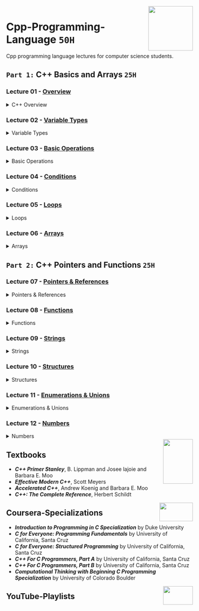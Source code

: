 <img align="right" width="120" height="120" src="https://github.com/cs-MohamedAyman/Computer-Science-Textbooks/blob/master/logos/cpp.jpg">

# Cpp-Programming-Language `50H`
Cpp programming language lectures for computer science students.

## `Part 1:` C++ Basics and Arrays `25H`

### Lecture 01 - [Overview](https://github.com/cs-MohamedAyman/Cpp-Programming-Language/tree/master/Lecture%2001%20-%20Overview)
<details>
<summary>C++ Overview</summary>
<br>
<ul>
  <li>History of C++</li>
  <li>Interpreter vs. Compiler</li>
  <li>C++ Identifiers & Reserved Words</li>
  <li>Lines and Indentation</li>
  <li>Multi-Line Statements</li>
  <li>Quotation & Comments</li>
</ul>
</details>

### Lecture 02 - [Variable Types](https://github.com/cs-MohamedAyman/Cpp-Programming-Language/tree/master/Lecture%2002%20-%20Variable-Types)
<details>
<summary>Variable Types</summary>
<br>
<ul>
  <li>C++ Variables</li>
  <li>C++ Integers</li>
  <li>C++ Floats</li>
  <li>C++ Strings</li>
  <li>C++ Arrays</li>
  <li>Data Type Conversion</li>
</ul>
</details>

### Lecture 03 - [Basic Operations](https://github.com/cs-MohamedAyman/Cpp-Programming-Language/tree/master/Lecture%2003%20-%20Basic-Operations)
<details>
<summary>Basic Operations</summary>
<br>
<ul>
  <li>Arithmetic Operators</li>
  <li>Comparison Operators</li>
  <li>Bitwise Operators</li>
  <li>Assignment Operators</li>
  <li>Logical Operators</li>
  <li>Operators Precedence</li>
</ul>
</details>

### Lecture 04 - [Conditions](https://github.com/cs-MohamedAyman/Cpp-Programming-Language/tree/master/Lecture%2004%20-%20Conditions)
<details>
<summary>Conditions</summary>
<br>
<ul>
  <li>Decision making Definition</li>
  <li>IF Statement</li>
  <li>IF and ELSE Statements</li>
  <li>IF, ELSE IF and ELSE Statements</li>
  <li>Nested IF Statements</li>
  <li>Single Statement Suites</li>
  <li>Switch Statement</li>
</ul>
</details>

### Lecture 05 - [Loops](https://github.com/cs-MohamedAyman/Cpp-Programming-Language/tree/master/Lecture%2005%20-%20Loops)
<details>
<summary>Loops</summary>
<br>
<ul>
  <li>Loop Definition</li>
  <li>While Loop Statements</li>
  <li>Do While Loop Statements</li>
  <li>For Loop Statements</li>
  <li>Nested Loops</li>
  <li>Loop Control Statements</li>
</ul>
</details>

### Lecture 06 - [Arrays](https://github.com/cs-MohamedAyman/Cpp-Programming-Language/tree/master/Lecture%2006%20-%20Arrays)
<details>
<summary>Arrays</summary>
<br>
<ul>
  <li>Introduction to Array</li>
  <li>Declaring & Initializing Arrays</li>
  <li>Accessing Array Elements</li>
  <li>Multi-dimensional Arrays</li>
  <li>Dynamic Arrays</li>
</ul>
</details>

## `Part 2:` C++ Pointers and Functions `25H`

### Lecture 07 - [Pointers & References](https://github.com/cs-MohamedAyman/Cpp-Programming-Language/tree/master/Lecture%2007%20-%20Pointers%20%26%20References)
<details>
<summary>Pointers & References</summary>
<br>
<ul>
  <li>Introduction to Pointers</li>
  <li>Incrementing & Decrementing Pointers</li>
  <li>Pointer Comparisons</li>
  <li>Array of Pointers</li>
  <li>Pointer to a pointer</li>
  <li>Reference Variables</li>
</ul>
</details>

### Lecture 08 - [Functions](https://github.com/cs-MohamedAyman/Cpp-Programming-Language/tree/master/Lecture%2008%20-%20Functions)
<details>
<summary>Functions</summary>
<br>
<ul>
  <li>Function Definition</li>
  <li>Calling a Function</li>
  <li>Return Statement</li>
  <li>Passing by Reference & Value</li>
  <li>Function Arguments</li>
  <li>Anonymous Function</li>
  <li>Function Prototype</li>
  <li>Global & Local Variables</li>
</ul>
</details>

### Lecture 09 - [Strings](https://github.com/cs-MohamedAyman/Cpp-Programming-Language/tree/master/Lecture%2009%20-%20Strings)
<details>
<summary>Strings</summary>
<br>
<ul>
  <li>Introduction to String</li>
  <li>Basic String Operations</li>
  <li>Capacity Functions</li>
  <li>Element access Functions</li>
  <li>Modifiers Functions</li>
  <li>Iterator Functions</li>
  <li>Manipulating Functions</li>
</ul>
</details>

### Lecture 10 - [Structures](https://github.com/cs-MohamedAyman/Cpp-Programming-Language/tree/master/Lecture%2010%20-%20Structures)
<details>
<summary>Structures</summary>
<br>
<ul>
  <li>Introduction to Structures</li>
  <li>Constructor and Methods</li>
  <li>Accessing Struct Members</li>
  <li>Non-Static Members</li>
  <li>Nested Structs</li>
  <li>Pointer of Structure</li>
</ul>
</details>

### Lecture 11 - [Enumerations & Unions](https://github.com/cs-MohamedAyman/Cpp-Programming-Language/tree/master/Lecture%2011%20-%20Enumerations%20%26%20Unions)
<details>
<summary>Enumerations & Unions</summary>
<br>
<ul>
  <li>Introduction to Enums & Unions</li>
  <li>Macro & Typedef</li>
  <li>Structures vs Unions</li>
  <li>Pointer of Enums & Unions</li>
  <li>Applications of Enum & Union</li>
</ul>
</details>

### Lecture 12 - [Numbers](https://github.com/cs-MohamedAyman/Cpp-Programming-Language/tree/master/Lecture%2012%20-%20Numbers)
<details>
<summary>Numbers</summary>
<br>
<ul>
  <li>Numbers in C++</li>
  <li>Math Module</li>
  <li>Numeric Module</li>
  <li>Random Module</li>
  <li>Iterator Module</li>
</ul>
</details>

<img align="right" width="80" height="120" src="https://github.com/cs-MohamedAyman/Computer-Science-Textbooks/blob/master/logos/textbooks.jpg">

## Textbooks

* ***C++ Primer Stanley***, B. Lippman and Josee lajoie and Barbara E. Moo
* ***Effective Modern C++***, Scott Meyers
* ***Accelerated C++***, Andrew Koenig and Barbara E. Moo
* ***C++: The Complete Reference***, Herbert Schildt

<img align="right" width="90" height="50" src="https://github.com/cs-MohamedAyman/Coursera-Specializations/blob/master/organizations-logos/coursera.jpg">

## Coursera-Specializations

* ***Introduction to Programming in C Specialization*** by Duke University
* ***C for Everyone: Programming Fundamentals*** by University of California, Santa Cruz
* ***C for Everyone: Structured Programming*** by University of California, Santa Cruz
* ***C++ For C Programmers, Part A*** by University of California, Santa Cruz
* ***C++ For C Programmers, Part B*** by University of California, Santa Cruz
* ***Computational Thinking with Beginning C Programming Specialization*** by University of Colorado Boulder

<img align="right" width="80" height="50" src="https://github.com/cs-MohamedAyman/YouTube-Playlists/blob/master/organizations-logos/youtube.jpg">

## YouTube-Playlists
